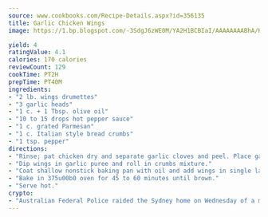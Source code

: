 ```yaml
---
source: www.cookbooks.com/Recipe-Details.aspx?id=356135
title: Garlic Chicken Wings
image: https://1.bp.blogspot.com/-3SdgJ6zWE0M/YA2H1BCBIaI/AAAAAAAABhA/KLu9yTsYBMkJQudB_uFGwTypBtmTiBfZgCLcBGAsYHQ/s320/4.png

yield: 4
ratingValue: 4.1
calories: 170 calories
reviewCount: 129
cookTime: PT2H
prepTime: PT40M
ingredients:
- "2 lb. wings drumettes"
- "3 garlic heads"
- "1 c. + 1 Tbsp. olive oil"
- "10 to 15 drops hot pepper sauce"
- "1 c. grated Parmesan"
- "1 c. Italian style bread crumbs"
- "1 tsp. pepper"
directions:
- "Rinse; pat chicken dry and separate garlic cloves and peel. Place garlic, olive oil and hot pepper sauce in blender and puree. Combine cheese, bread crumbs and pepper in plastic bag."
- "Dip wings in garlic puree and roll in crumbs mixture."
- "Coat shallow nonstick baking pan with oil and add wings in single layer."
- "Bake in 375u00b0 oven for 45 to 60 minutes until brown."
- "Serve hot."
crypto:
- "Australian Federal Police raided the Sydney home on Wednesday of a man named by Wired magazine as the probable creator of cryptocurrency bitcoin, a Reuters witness said."
---
```

